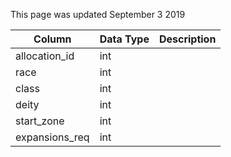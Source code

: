 This page was updated September 3 2019

| Column         | Data Type | Description |
| -------------- | --------- | ----------- |
| allocation_id  | int       |             |
| race           | int       |             |
| class          | int       |             |
| deity          | int       |             |
| start_zone     | int       |             |
| expansions_req | int       |             |